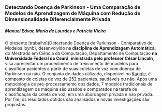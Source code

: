 ### Detectando Doença de Parkinson - Uma Comparação de Modelos de Aprendizagem de Máquina com Redução de Dimensionalidade Diferencialmente Privada
##### Manuel Edvar, Maria de Lourdes e Patrícia Vieira
O presente [trabalho](Detectando Doença de Parkinson - Comparativo de Modelos.ipynb), desenvolvido na **disciplina de Aprendizagem Automática**, do Mestrado em Ciência da Computação, Departamento de Computação **na Universidade Federal do Ceará**, **ministrada pelo professor César Lincoln**, visa apresentar um procedimento de treinamento de modelos para classificar pacientes a partir de suas coletas de voz com doença de Parkinson ou não.  O conjunto de dados utilizado, disponível no [Kaggle](https://www.kaggle.com/dipayanbiswas/parkinsons-disease-speech-signal-features), é composto de coletas de voz de 252 pacientes, saudáveis ou não.  Após uma metodologia de pré-processamento dos dados, 7 modelos tradicionais de aprendizagem de máquina são usados e comparados na tarefa de classificação da coleta de voz, em uma abordagem privada e não privada. Por fim, os resultados obtidos são analisados e novas investigações são propostas.